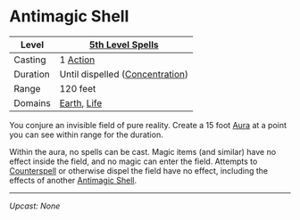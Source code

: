# Antimagic Shell

| Level    | [5th Level Spells](5th%20Level%20Spells.md)                                    |
| -------- | ------------------------------------------------------------------------------ |
| Casting  | 1 [Action](../../../../Game%20Procedures/Core%20Procedures/Action.md)          |
| Duration | Until dispelled ([Concentration](../../Concentration.md))                      |
| Range    | 120 feet                                                                       |
| Domains  | [Earth](../../Spell%20Domains/Earth.md), [Life](../../Spell%20Domains/Life.md) |

You conjure an invisible field of pure reality. Create a 15 foot [Aura](../../Areas%20of%20Effect/Aura.md) at a point you can see within range for the duration.

Within the aura, no spells can be cast. Magic items (and similar) have no effect inside the field, and no magic can enter the field. Attempts to [Counterspell](../Level%203/Counterspell.md) or otherwise dispel the field have no effect, including the effects of another [Antimagic Shell](Antimagic%20Shell.md).

---
*Upcast: None*
